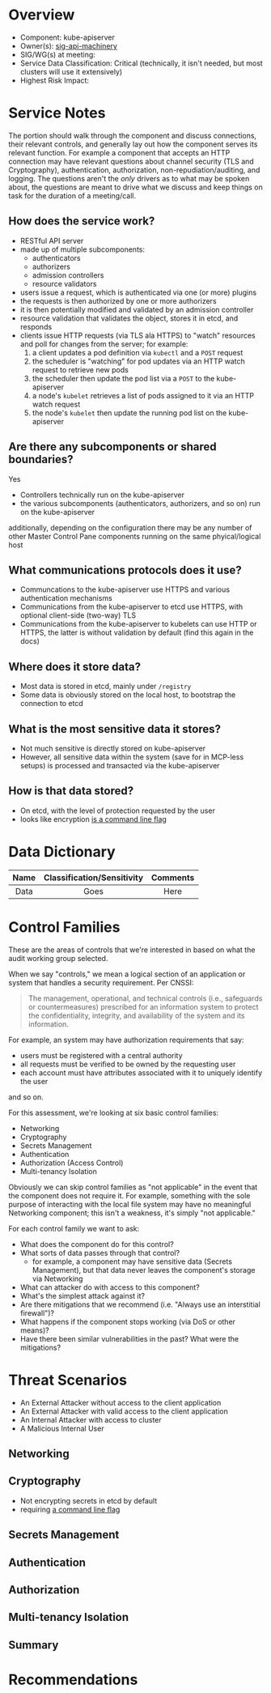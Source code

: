 # Overview

- Component: kube-apiserver
- Owner(s): [sig-api-machinery](https://github.com/kubernetes/community/tree/master/sig-api-machinery)
- SIG/WG(s) at meeting:
- Service Data Classification: Critical (technically, it isn't needed, but most clusters will use it extensively)
- Highest Risk Impact:

# Service Notes

The portion should walk through the component and discuss connections, their relevant controls, and generally lay out how the component serves its relevant function. For example
a component that accepts an HTTP connection may have relevant questions about channel security (TLS and Cryptography), authentication, authorization, non-repudiation/auditing,
and logging. The questions aren't the *only* drivers as to what may be spoken about, the questions are meant to drive what we discuss and keep things on task for the duration
of a meeting/call.

## How does the service work?

- RESTful API server
- made up of multiple subcomponents:
  - authenticators
  - authorizers 
  - admission controllers 
  - resource validators
- users issue a request, which is authenticated via one (or more) plugins
- the requests is then authorized by one or more authorizers
- it is then potentially modified and validated by an admission controller
- resource validation that validates the object, stores it in etcd, and responds
- clients issue HTTP requests (via TLS ala HTTPS) to "watch" resources and poll for changes from the server; for example:
  1. a client updates a pod definition via `kubectl` and a `POST` request
  1. the scheduler is "watching" for pod updates via an HTTP watch request to retrieve new pods
  1. the scheduler then update the pod list via a `POST` to the kube-apiserver
  1. a node's `kubelet` retrieves a list of pods assigned to it via an HTTP watch request
  1. the node's `kubelet` then update the running pod list on the kube-apiserver

## Are there any subcomponents or shared boundaries?

Yes

- Controllers technically run on the kube-apiserver
- the various subcomponents (authenticators, authorizers, and so on) run on the kube-apiserver 

additionally, depending on the configuration there may be any number of other Master Control Pane components running on the same phyical/logical host

## What communications protocols does it use?

- Communcations to the kube-apiserver use HTTPS and various authentication mechanisms
- Communications from the kube-apiserver to etcd use HTTPS, with optional client-side (two-way) TLS
- Communications from the kube-apiserver to kubelets can use HTTP or HTTPS, the latter is without validation by default (find this again in the docs)

## Where does it store data?

- Most data is stored in etcd, mainly under `/registry`
- Some data is obviously stored on the local host, to bootstrap the connection to etcd

## What is the most sensitive data it stores?

- Not much sensitive is directly stored on kube-apiserver
- However, all sensitive data within the system (save for in MCP-less setups) is processed and transacted via the kube-apiserver

## How is that data stored?

- On etcd, with the level of protection requested by the user
- looks like encryption [is a command line flag](https://kubernetes.io/docs/tasks/administer-cluster/encrypt-data/#configuration-and-determining-whether-encryption-at-rest-is-already-enabled)

# Data Dictionary

| Name | Classification/Sensitivity | Comments |
| :--: | :--: | :--: |
| Data | Goes | Here |

# Control Families 

These are the areas of controls that we're interested in based on what the audit working group selected. 

When we say "controls," we mean a logical section of an application or system that handles a security requirement. Per CNSSI:

> The management, operational, and technical controls (i.e., safeguards or countermeasures) prescribed for an information system to protect the confidentiality, integrity, and availability of the system and its information.

For example, an system may have authorization requirements that say:

- users must be registered with a central authority
- all requests must be verified to be owned by the requesting user
- each account must have attributes associated with it to uniquely identify the user

and so on. 

For this assessment, we're looking at six basic control families:

- Networking
- Cryptography
- Secrets Management
- Authentication
- Authorization (Access Control)
- Multi-tenancy Isolation

Obviously we can skip control families as "not applicable" in the event that the component does not require it. For example,
something with the sole purpose of interacting with the local file system may have no meaningful Networking component; this
isn't a weakness, it's simply "not applicable."

For each control family we want to ask:

- What does the component do for this control?
- What sorts of data passes through that control? 
  - for example, a component may have sensitive data (Secrets Management), but that data never leaves the component's storage via Networking
- What can attacker do with access to this component?
- What's the simplest attack against it?
- Are there mitigations that we recommend (i.e. "Always use an interstitial firewall")?
- What happens if the component stops working (via DoS or other means)?
- Have there been similar vulnerabilities in the past? What were the mitigations?

# Threat Scenarios

- An External Attacker without access to the client application
- An External Attacker with valid access to the client application
- An Internal Attacker with access to cluster
- A Malicious Internal User

## Networking

## Cryptography

- Not encrypting secrets in etcd by default
- requiring [a command line flag](https://kubernetes.io/docs/tasks/administer-cluster/encrypt-data/#configuration-and-determining-whether-encryption-at-rest-is-already-enabled)

## Secrets Management

## Authentication

## Authorization

## Multi-tenancy Isolation

## Summary

# Recommendations
